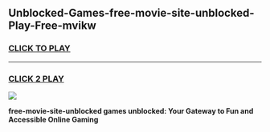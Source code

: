 
## Unblocked-Games-free-movie-site-unblocked-Play-Free-mvikw
<h3>
<a href="https://premium76.site?title=free-movie-site-unblocked&ref=23A">CLICK TO PLAY</a></h3>
<hr>

<h3>
<a href="https://premium76.site?title=free-movie-site-unblocked&ref=23A">CLICK 2 PLAY</a>
  
</h3>

<a href="https://premium76.site?title=free-movie-site-unblocked&ref=23A"><img src="https://clearcache.store/games.png"></a>


**free-movie-site-unblocked games unblocked: Your Gateway to Fun and Accessible Online Gaming**
